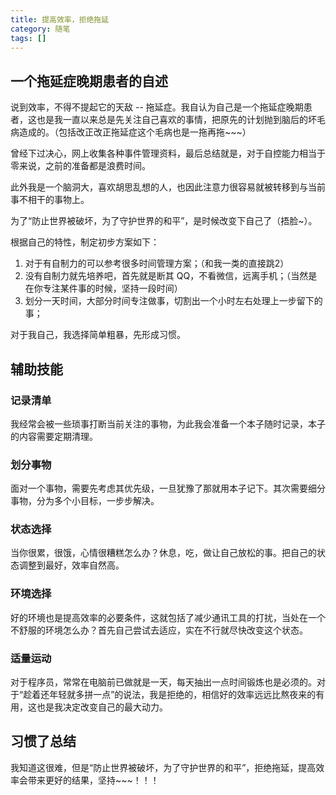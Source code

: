 ```yaml
---
title: 提高效率，拒绝拖延
category: 随笔
tags: []
---
```


## 一个拖延症晚期患者的自述

说到效率，不得不提起它的天敌 -- 拖延症。我自认为自己是一个拖延症晚期患者，这也是我一直以来总是先关注自己喜欢的事情，把原先的计划抛到脑后的坏毛病造成的。（包括改正改正拖延症这个毛病也是一拖再拖~~~）

曾经下过决心，网上收集各种事件管理资料，最后总结就是，对于自控能力相当于零来说，之前的准备都是浪费时间。

此外我是一个脑洞大，喜欢胡思乱想的人，也因此注意力很容易就被转移到与当前事不相干的事物上。

为了“防止世界被破坏，为了守护世界的和平”，是时候改变下自己了（捂脸~）。

根据自己的特性，制定初步方案如下：

1. 对于有自制力的可以参考很多时间管理方案；（和我一类的直接跳2）
2. 没有自制力就先培养吧，首先就是断其 QQ，不看微信，远离手机；（当然是在你专注某件事的时候，坚持一段时间）
3. 划分一天时间，大部分时间专注做事，切割出一个小时左右处理上一步留下的事；

对于我自己，我选择简单粗暴，先形成习惯。

## 辅助技能

### 记录清单

我经常会被一些琐事打断当前关注的事物，为此我会准备一个本子随时记录，本子的内容需要定期清理。

### 划分事物

面对一个事物，需要先考虑其优先级，一旦犹豫了那就用本子记下。其次需要细分事物，分为多个小目标，一步步解决。

### 状态选择

当你很累，很饿，心情很糟糕怎么办？休息，吃，做让自己放松的事。把自己的状态调整到最好，效率自然高。

### 环境选择

好的环境也是提高效率的必要条件，这就包括了减少通讯工具的打扰，当处在一个不舒服的环境怎么办？首先自己尝试去适应，实在不行就尽快改变这个状态。

### 适量运动

对于程序员，常常在电脑前已做就是一天，每天抽出一点时间锻炼也是必须的。对于“趁着还年轻就多拼一点”的说法，我是拒绝的，相信好的效率远远比熬夜来的有用，这也是我决定改变自己的最大动力。

## 习惯了总结

我知道这很难，但是“防止世界被破坏，为了守护世界的和平”，拒绝拖延，提高效率会带来更好的结果，坚持~~~！！！